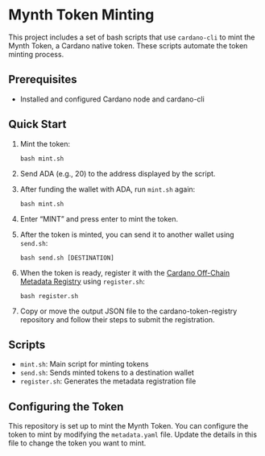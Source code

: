 # Mynth Token Minting

This project includes a set of bash scripts that use `cardano-cli` to
mint the Mynth Token, a Cardano native token. These scripts automate the
token minting process.

## Prerequisites

  - Installed and configured Cardano node and cardano-cli

## Quick Start

1.  Mint the token:
    
        bash mint.sh

2.  Send ADA (e.g., 20) to the address displayed by the script.

3.  After funding the wallet with ADA, run `mint.sh` again:
    
        bash mint.sh

4.  Enter “MINT” and press enter to mint the token.

5.  After the token is minted, you can send it to another wallet using
    `send.sh`:
    
        bash send.sh [DESTINATION]

6.  When the token is ready, register it with the [Cardano Off-Chain
    Metadata
    Registry](https://github.com/cardano-foundation/cardano-token-registry)
    using `register.sh`:
    
        bash register.sh

7.  Copy or move the output JSON file to the cardano-token-registry
    repository and follow their steps to submit the registration.

## Scripts

  - `mint.sh`: Main script for minting tokens
  - `send.sh`: Sends minted tokens to a destination wallet
  - `register.sh`: Generates the metadata registration file

## Configuring the Token

This repository is set up to mint the Mynth Token. You can configure the
token to mint by modifying the `metadata.yaml` file. Update the details
in this file to change the token you want to mint.
